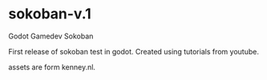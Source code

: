 # sokoban-v.1
Godot Gamedev Sokoban

First release of sokoban test in godot. Created using tutorials from youtube.

assets are form kenney.nl.

